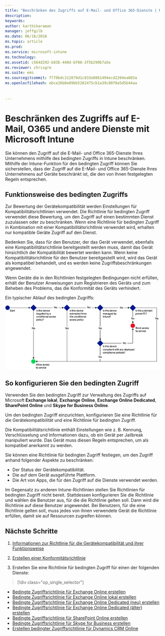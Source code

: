 ```yaml
---
title: "Beschränken des Zugriffs auf E-Mail- und Office 365-Dienste | Microsoft Intune"
description: 
keywords: 
author: karthikaraman
manager: jeffgilb
ms.date: 06/16/2016
ms.topic: article
ms.prod: 
ms.service: microsoft-intune
ms.technology: 
ms.assetid: c564d292-b83b-440d-bf08-3f5b299b7a5e
ms.reviewer: chrisgre
ms.suite: ems
ms.sourcegitcommit: f770bdc312879d1c833e8861494ecd2204ea603a
ms.openlocfilehash: ebce26b0e09bb5282475cb1a39c8070a5d5b44aa


---
```


# Beschränken des Zugriffs auf E-Mail, O365 und andere Dienste mit Microsoft Intune
Sie können den Zugriff auf die E-Mail- und Office 365-Dienste Ihres Unternehmens mithilfe des bedingten Zugriffs in Intune beschränken. Mithilfe der Intune-Funktion für den bedingten Zugriff können Sie sicherstellen, dass der Zugriff auf die E-Mail- und Office 365-Dienste Ihres Unternehmens auf Geräte beschränkt ist, die den von Ihnen festgelegten Regeln entsprechen.
## Funktionsweise des bedingten Zugriffs
Zur Bewertung der Gerätekompatibilität werden Einstellungen für Kompatibilitätsrichtlinien verwendet. Die Richtlinie für bedingten Zugriff verwendet diese Bewertung, um den Zugriff auf einen bestimmten Dienst zuzulassen oder zu beschränken. Wenn eine Richtlinie für bedingten Zugriff in Kombination mit einer Kompatibilitätsrichtlinie verwendet wird, erhalten nur kompatible Geräte Zugriff auf den Dienst.

Bedenken Sie, dass für den Benutzer, der das Gerät verwendet, ebenfalls eine Kompatibilitätsrichtlinie bereitgestellt werden muss, damit das Gerät hinsichtlich der Kompatibilität bewertet werden kann.
Wenn keine Kompatibilitätsrichtlinie für den Benutzer bereitgestellt wird, wird das Gerät als kompatibel behandelt, und es werden keine Zugriffsbeschränkungen angewendet.

Wenn Geräte die in den Richtlinien festgelegten Bedingungen nicht erfüllen, erhält der Benutzer Anweisungen zum Registrieren des Geräts und zum Beheben des Problems, das die Konformität des Geräts verhindert.

Ein typischer Ablauf des bedingten Zugriffs:

![Das Diagramm veranschaulicht die Entscheidungspunkte, mit denen ermittelt wird, ob ein Gerät Zugriff auf einen Dienst erhält oder blockiert wird](../media/ConditionalAccess4.png)

## So konfigurieren Sie den bedingten Zugriff
Verwenden Sie den bedingten Zugriff zur Verwaltung des Zugriffs auf Microsoft **Exchange lokal**, **Exchange Online**, **Exchange Online Dedicated**, **SharePoint Online** und **Skype for Business Online**.

Um den bedingten Zugriff einzurichten, konfigurieren Sie eine Richtlinie für die Gerätekompatibilität und eine Richtlinie für bedingten Zugriff.

Die Kompatibilitätsrichtlinie enthält Einstellungen wie z. B. Kennung, Verschlüsselung und Informationen dazu, ob ein Gerät per Jailbreak manipuliert wurde. Das Gerät muss diesen Regeln entsprechen, um als kompatibel anerkannt zu werden.

Sie können eine Richtlinie für bedingten Zugriff festlegen, um den Zugriff anhand folgender Aspekte zu beschränken:
- Der Status der Gerätekompatibilität.
- Die auf dem Gerät ausgeführte Plattform.
- Die Art von Apps, die für den Zugriff auf die Dienste verwendet werden.

Im Gegensatz zu anderen Intune-Richtlinien stellen Sie Richtlinien für bedingten Zugriff nicht bereit. Stattdessen konfigurieren Sie die Richtlinie und wählen die Benutzer aus, für die die Richtlinie gelten soll. Dann wird die Richtlinie auf diese Benutzer angewendet. Bei Benutzern, für die eine Richtlinie gelten soll, muss jedes von ihnen verwendete Gerät die Richtlinie erfüllen, damit sie auf Ressourcen zugreifen können.


## Nächste Schritte
1. [Informationen zur Richtlinie für die Gerätekompatibilität und ihrer Funktionsweise ](introduction-to-device-compliance-policies-in-microsoft-intune.md)

2. [Erstellen einer Konformitätsrichtlinie](create-a-device-compliance-policy-in-microsoft-intune.md)

2.  Erstellen Sie eine Richtlinie für bedingten Zugriff für einen der folgenden Dienste:
> [!div class="op_single_selector"]
  - [Bedingte Zugriffsrichtlinie für Exchange Online erstellen](restrict-access-to-exchange-online-with-microsoft-intune.md)
  - [Bedingte Zugriffsrichtlinie für Exchange Online lokal erstellen](restrict-access-to-exchange-onpremises-with-microsoft-intune.md)
  - [Bedingte Zugriffsrichtlinie für Exchange Online Dedicated (neu) erstellen](restrict-access-to-exchange-online-with-microsoft-intune.md)
  - [Bedingte Zugriffsrichtlinie für Exchange Online Dedicated (älter) erstellen](restrict-access-to-exchange-onpremises-with-microsoft-intune.md)
  - [Bedingte Zugriffsrichtlinie für SharePoint Online erstellen](restrict-access-to-sharepoint-online-with-microsoft-intune.md)
  - [Bedingte Zugriffsrichtlinie für Skype for Business erstellen](restrict-access-to-skype-for-business-online-with-microsoft-intune.md)
  - [Erstellen bedingter Zugriffsrichtlinie für Dynamics CRM Online](restrict-access-to-dynamics-crm-online-with-microsoft-intune.md)



<!--HONumber=Jun16_HO3-->


